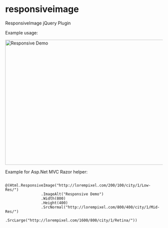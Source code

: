 responsiveimage
===============

ResponsiveImage jQuery Plugin

Example usage:

<div class="responsive">
  <img alt="Responsive Demo" data-src-large="http://lorempixel.com/1600/800/city/1/Retina/" data-src-normal="http://lorempixel.com/800/400/city/1/Mid-Res/" data-src-small="http://lorempixel.com/200/100/city/1/Low-Res/" height="400" width="800" />
</div>

<script>
  $(document).ready(function () {
      $(".responsive img").ResponsiveImage({ minResponseTimeMS: 500 });
  });
</script>



Example for Asp.Net MVC Razor helper:

            @(Html.ResponsiveImage("http://lorempixel.com/200/100/city/1/Low-Res/")
                    .ImageAlt("Responsive Demo")
                    .Width(800)
                    .Height(400)
                    .SrcNormal("http://lorempixel.com/800/400/city/1/Mid-Res/")
                    .SrcLarge("http://lorempixel.com/1600/800/city/1/Retina/"))
